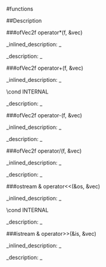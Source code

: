 #functions


<!--
_visible: True_
_advanced: False_
-->

##Description






<!----------------------------------------------------------------------------->

###ofVec2f operator*(f, &vec)

<!--
_syntax: operator*(f, &vec)_
_name: operator*_
_returns: ofVec2f_
_returns_description: _
_parameters: float f, const ofVec2f &vec_
_version_started: _
_version_deprecated: _
_summary: _
_constant: False_
_static: False_
_visible: True_
_advanced: False_
-->

_inlined_description: _







_description: _







<!----------------------------------------------------------------------------->

###ofVec2f operator+(f, &vec)

<!--
_syntax: operator+(f, &vec)_
_name: operator+_
_returns: ofVec2f_
_returns_description: _
_parameters: float f, const ofVec2f &vec_
_version_started: _
_version_deprecated: _
_summary: _
_constant: False_
_static: False_
_visible: True_
_advanced: False_
-->

_inlined_description: _

\cond INTERNAL





_description: _







<!----------------------------------------------------------------------------->

###ofVec2f operator-(f, &vec)

<!--
_syntax: operator-(f, &vec)_
_name: operator-_
_returns: ofVec2f_
_returns_description: _
_parameters: float f, const ofVec2f &vec_
_version_started: _
_version_deprecated: _
_summary: _
_constant: False_
_static: False_
_visible: True_
_advanced: False_
-->

_inlined_description: _







_description: _







<!----------------------------------------------------------------------------->

###ofVec2f operator/(f, &vec)

<!--
_syntax: operator/(f, &vec)_
_name: operator/_
_returns: ofVec2f_
_returns_description: _
_parameters: float f, const ofVec2f &vec_
_version_started: _
_version_deprecated: _
_summary: _
_constant: False_
_static: False_
_visible: True_
_advanced: False_
-->

_inlined_description: _







_description: _







<!----------------------------------------------------------------------------->

###ostream & operator<<(&os, &vec)

<!--
_syntax: operator<<(&os, &vec)_
_name: operator<<_
_returns: ostream &_
_returns_description: _
_parameters: ostream &os, const ofVec2f &vec_
_version_started: _
_version_deprecated: _
_summary: _
_constant: False_
_static: False_
_visible: True_
_advanced: False_
-->

_inlined_description: _

\cond INTERNAL





_description: _







<!----------------------------------------------------------------------------->

###istream & operator>>(&is, &vec)

<!--
_syntax: operator>>(&is, &vec)_
_name: operator>>_
_returns: istream &_
_returns_description: _
_parameters: istream &is, ofVec2f &vec_
_version_started: _
_version_deprecated: _
_summary: _
_constant: False_
_static: False_
_visible: True_
_advanced: False_
-->

_inlined_description: _







_description: _







<!----------------------------------------------------------------------------->

